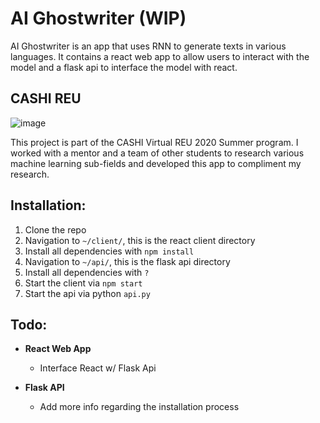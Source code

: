# **AI Ghostwriter** (WIP)
AI Ghostwriter is an app that uses RNN to generate texts in various languages. It contains a react web app to allow users to interact with the model and a flask api to interface the model with react.

## CASHI REU
![image](https://cahsi.utep.edu/wp-content/uploads/cahsinameincludes_logo.png)

This project is part of the CASHI Virtual REU 2020 Summer program. I worked with a mentor and a team of other students to research various machine learning sub-fields and developed this app to compliment my research.

## Installation:
1. Clone the repo
2. Navigation to `~/client/`, this is the react client directory
3. Install all dependencies with `npm install`
4. Navigation to `~/api/`, this is the flask api directory
5. Install all dependencies with `?`
6. Start the client via `npm start`
7. Start the api via python `api.py`

## Todo:

* **React Web App**
  * Interface React w/ Flask Api

* **Flask API**
  * Add more info regarding the installation process

